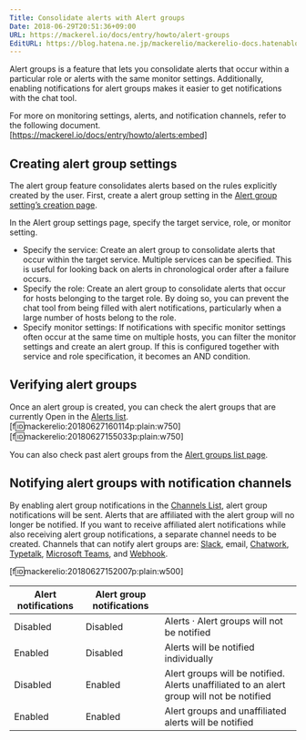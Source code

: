 ```yaml
---
Title: Consolidate alerts with Alert groups
Date: 2018-06-29T20:51:36+09:00
URL: https://mackerel.io/docs/entry/howto/alert-groups
EditURL: https://blog.hatena.ne.jp/mackerelio/mackerelio-docs.hatenablog.mackerel.io/atom/entry/10257846132596404203
---
```


Alert groups is a feature that lets you consolidate alerts that occur within a particular role or alerts with the same monitor settings.
Additionally, enabling notifications for alert groups makes it easier to get notifications with the chat tool.



For more on monitoring settings, alerts, and notification channels, refer to the following document.
[https://mackerel.io/docs/entry/howto/alerts:embed]


## Creating alert group settings
The alert group feature consolidates alerts based on the rules explicitly created by the user.
First, create a alert group setting in the [Alert group setting’s creation page](https://mackerel.io/my/alert-group-settings/-/create).

In the Alert group settings page, specify the target service, role, or monitor setting.

- Specify the service: Create an alert group to consolidate alerts that occur within the target service. Multiple services can be specified. This is useful for looking back on alerts in chronological order after a failure occurs.
- Specify the role: Create an alert group to consolidate alerts that occur for hosts belonging to the target role. By doing so, you can prevent the chat tool from being filled with alert notifications, particularly when a large number of hosts belong to the role.
- Specify monitor settings: If notifications with specific monitor settings often occur at the same time on multiple hosts, you can filter the monitor settings and create an alert group. If this is configured together with service and role specification, it becomes an AND condition.

## Verifying alert groups
Once an alert group is created, you can check the alert groups that are currently Open in the [Alerts list](https://mackerel.io/my/alerts).
[f:id:mackerelio:20180627160114p:plain:w750]
[f:id:mackerelio:20180627155033p:plain:w750]

You can also check past alert groups from the [Alert groups list page](https://mackerel.io/my/alert-groups).

## Notifying alert groups with notification channels
By enabling alert group notifications in the [Channels List](https://mackerel.io/my/channels), alert group notifications will be sent.
Alerts that are affiliated with the alert group will no longer be notified.
If you want to receive affiliated alert notifications while also receiving alert group notifications, a separate channel needs to be created.
Channels that can notify alert groups are: [Slack](https://mackerel.io/docs/entry/howto/alerts/slack), email, [Chatwork](https://mackerel.io/docs/entry/howto/alerts/chatwork), [Typetalk](https://mackerel.io/docs/entry/howto/alerts/typetalk), [Microsoft Teams](https://mackerel.io/docs/entry/howto/alerts/microsoft-teams), and [Webhook](https://mackerel.io/docs/entry/howto/alerts/webhook).

[f:id:mackerelio:20180627152007p:plain:w500]

| Alert notifications | Alert group notifications |                                                                                    |
| ------------ | -------------------- | ---------------------------------------------------------------------------------- |
| Disabled          | Disabled                  | Alerts · Alert groups will not be notified                                         |
| Enabled         | Disabled                  | Alerts will be notified individually                                                       |
| Disabled          | Enabled                 | Alert groups will be notified. Alerts unaffiliated to an alert group will not be notified |
| Enabled         | Enabled                 | Alert groups and unaffiliated alerts will be notified               |

